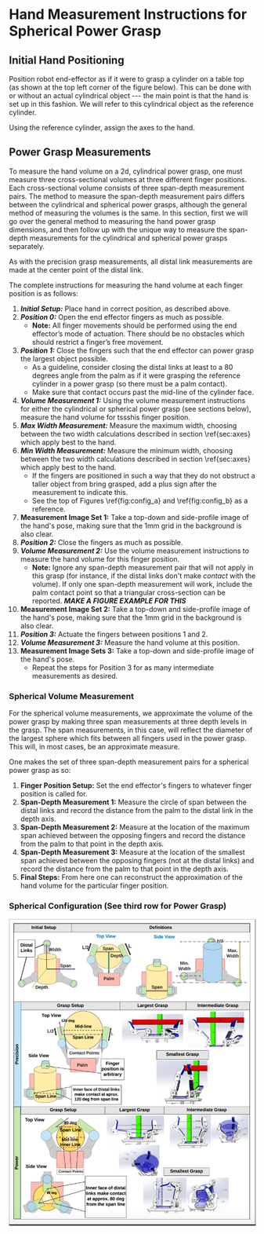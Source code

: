 # Hand Measurement Instructions for Spherical Power Grasp

## Initial Hand Positioning

Position robot end-effector as if it were to grasp a cylinder on a table top (as shown at the top left corner of the figure below). This can be done with or without an actual cylindrical object --- the main point is that the hand is set up in this fashion. We will refer to this cylindrical object as the reference cylinder.

Using the reference cylinder, assign the axes to the hand.


## Power Grasp Measurements

To measure the hand volume on a 2d, cylindrical power grasp, one must measure three cross-sectional volumes at three different finger positions. Each cross-sectional volume consists of three span-depth measurement pairs. The method to measure the span-depth measurement pairs differs between the cylindrical and spherical power grasps, although the general method of measuring the volumes is the same. In this section, first we will go over the general method to measuring the hand power grasp dimensions, and then follow up with the unique way to measure the span-depth measurements for the cylindrical and spherical power grasps separately.

As with the precision grasp measurements, all distal link measurements are made at the center point of the distal link.

The complete instructions for measuring the hand volume at each finger position is as follows:

1. ***Initial Setup:*** Place hand in correct position, as described above.
2. ***Position 0:*** Open the end effector fingers as much as  possible.
	- **Note:** All  finger  movements  should  be  performed using the end effector’s mode of actuation. There  should  be  no obstacles  which  should  restrict a finger’s free movement.
3. ***Position 1:*** Close the fingers such that the end effector can power grasp the largest object possible. 
    - As a guideline, consider closing the distal links at least to a 80 degrees angle from the palm as if it were grasping the reference cylinder in a power grasp (so there must be a palm contact).
    - Make sure that contact occurs past the mid-line of the cylinder face.
4. ***Volume Measurement 1:*** Using the volume measurement instructions for either the cylindrical or spherical power grasp (see sections below), measure the hand volume for tssshis finger position. 
5. ***Max Width Measurement:*** Measure the maximum width, choosing between the two width calculations described in section \ref{sec:axes} which apply best to the hand.
6. ***Min Width Measurement:*** Measure the minimum width, choosing between the two width calculations described in section \ref{sec:axes} which apply best to the hand.
	- If the fingers are positioned in such a way that they do not obstruct a taller object from bring grasped, add a plus sign after the measurement to indicate this.
    - See the top of Figures \ref{fig:config_a} and \ref{fig:config_b} as a reference.
7. **Measurement Image Set 1:** Take a top-down and side-profile image of the hand's pose, making sure that the 1mm grid in the background is also clear.
8. ***Position 2:*** Close the fingers as much as possible.
9. ***Volume Measurement 2:*** Use the volume measurement instructions to measure the hand volume for this finger position. 
	- **Note:** Ignore any span-depth measurement pair that will not apply in this grasp (for instance, if the distal links don't make *contact* with the volume). If only one span-depth measurement will work, include the palm contact point so that a triangular cross-section can be reported. ***MAKE A FIGURE EXAMPLE FOR THIS***
10. **Measurement Image Set 2:** Take a top-down and side-profile image of the hand's pose, making sure that the 1mm grid in the background is also clear.
11. ***Position 3:*** Actuate the fingers between positions 1 and 2.
12. ***Volume Measurement 3:*** Measure the hand volume at this position.
13. **Measurement Image Sets 3:** Take a top-down and side-profile image of the hand's pose.
    - Repeat the steps for Position 3 for as many intermediate measurements as desired.

### Spherical Volume Measurement

For the spherical volume measurements, we approximate the volume of the power grasp by making three span measurements at three depth levels in the grasp. The span measurements, in this case, will reflect the diameter of the largest sphere which fits between all fingers used in the power grasp. This will, in most cases, be an approximate measure.

One makes the set of three span-depth measurement pairs for a spherical power grasp as so: 

1. **Finger Position Setup:** Set the end effector's fingers to whatever finger position is called for.
2. **Span-Depth Measurement 1:** Measure the circle of span between the distal links and record the distance from the palm to the distal link in the depth axis.
3. **Span-Depth Measurement 2:** Measure at the location of the maximum span achieved between the opposing fingers and record the distance from the palm to that point in the depth axis.
4. **Span-Depth Measurement 3:** Measure at the location of the smallest span achieved between the opposing fingers (not at the distal links) and record the distance from the palm to that point in the depth axis.
5. **Final Steps:** From here one can reconstruct the approximation of the hand volume for the particular finger position.

### Spherical Configuration (See third row for Power Grasp)
![alt Spherical Configuration](Spherical.png)

